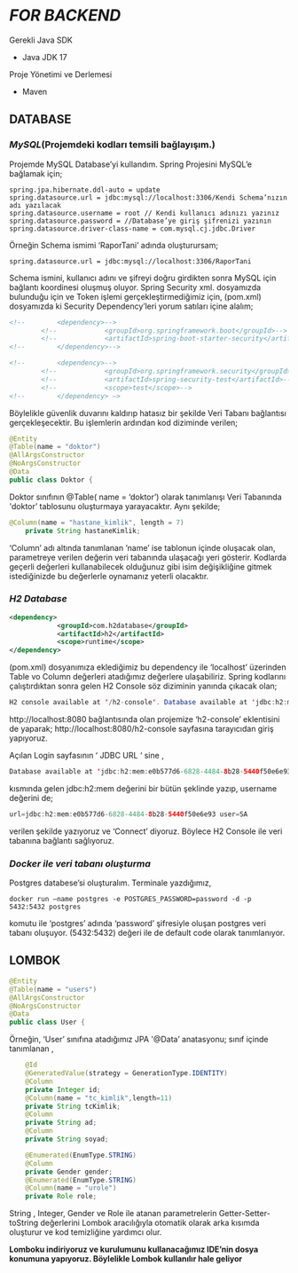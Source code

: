 # *FOR BACKEND* 
Gerekli Java SDK
- Java JDK 17

Proje Yönetimi ve Derlemesi
- Maven


## **DATABASE**

### *MySQL*(Projemdeki kodları temsili bağlayışım.)
Projemde MySQL Database’yi kullandım. Spring Projesini MySQL’e bağlamak için;

``` properties
spring.jpa.hibernate.ddl-auto = update
spring.datasource.url = jdbc:mysql://localhost:3306/Kendi Schema’nızın adı yazılacak
spring.datasource.username = root // Kendi kullanıcı adınızı yazınız
spring.datasource.password = //Database’ye giriş şifrenizi yazının
spring.datasource.driver-class-name = com.mysql.cj.jdbc.Driver
```

Örneğin Schema ismimi ‘RaporTani’ adında oluşturursam;

```properties
spring.datasource.url = jdbc:mysql://localhost:3306/RaporTani
```

Schema ismini, kullanıcı adını ve şifreyi doğru girdikten sonra MySQL için bağlantı koordinesi oluşmuş oluyor. Spring Security xml. dosyamızda bulunduğu için ve Token işlemi gerçekleştirmediğimiz için, (pom.xml) dosyamızda ki Security Dependency’leri yorum satıları içine alalım;
 
``` xml
<!--		<dependency>-->
		<!--			<groupId>org.springframework.boot</groupId>-->
		<!--			<artifactId>spring-boot-starter-security</artifactId>-->
<!--		</dependency>--> 

<!--		<dependency>-->
		<!--			<groupId>org.springframework.security</groupId>-->
		<!--			<artifactId>spring-security-test</artifactId>-->
		<!--			<scope>test</scope>-->
<!--		</dependency> —> 
```

Böylelikle güvenlik duvarını kaldırıp hatasız bir şekilde Veri Tabanı bağlantısı gerçekleşecektir. Bu işlemlerin ardından kod diziminde verilen;
 
``` java
@Entity
@Table(name = "doktor")
@AllArgsConstructor
@NoArgsConstructor
@Data
public class Doktor {
```

 Doktor sınıfının @Table( name = ‘doktor’) olarak tanımlanışı Veri Tabanında 'doktor’  tablosunu oluşturmaya yarayacaktır. Aynı şekilde;
 
``` java
@Column(name = "hastane_kimlik", length = 7)
    private String hastaneKimlik;
```

‘Column’ adı altında tanımlanan ’name’ ise tablonun içinde oluşacak olan, parametreye verilen değerin veri tabanında ulaşacağı yeri gösterir. Kodlarda geçerli değerleri kullanabilecek olduğunuz gibi isim değişikliğine gitmek istediğinizde bu değerlerle oynamanız yeterli olacaktır.


### *H2 Database*

```xml
<dependency>
			<groupId>com.h2database</groupId>
			<artifactId>h2</artifactId>
			<scope>runtime</scope>
</dependency>
```

(pom.xml) dosyanımıza eklediğimiz bu dependency ile ‘localhost’ üzerinden Table vo Column değerleri atadığımız değerlere ulaşabiliriz. Spring kodlarını çalıştırdıktan sonra gelen H2 Console söz diziminin yanında çıkacak olan;


```java
H2 console available at '/h2-console'. Database available at 'jdbc:h2:mem:e0b577d6-6828-4484-8b28-5440f50e6e93'
```
		
http://localhost:8080 bağlantısında olan projemize ‘h2-console’ eklentisini de yaparak;
http://localhost:8080/h2-console sayfasına tarayıcıdan giriş yapıyoruz.

Açılan Login sayfasının ‘ JDBC URL ‘ sine ,


```java
Database available at 'jdbc:h2:mem:e0b577d6-6828-4484-8b28-5440f50e6e93'
```

kısmında gelen jdbc:h2:mem değerini bir bütün şeklinde yazıp, username değerini de;


```java
url=jdbc:h2:mem:e0b577d6-6828-4484-8b28-5440f50e6e93 user=SA
```

verilen şekilde yazıyoruz ve ‘Connect’ diyoruz. Böylece H2 Console ile veri tabanına bağlantı sağlıyoruz.



### *Docker ile veri tabanı oluşturma*

Postgres databese’si oluşturalım. Terminale yazdığımız,

```shell
docker run —name postgres -e POSTGRES_PASSWORD=password -d -p 5432:5432 postgres
```

komutu ile ‘postgres’ adında ‘password’ şifresiyle oluşan postgres veri tabanı oluşuyor. (5432:5432) değeri ile de default code olarak tanımlanıyor.



## LOMBOK

```java
@Entity
@Table(name = "users")
@AllArgsConstructor
@NoArgsConstructor
@Data
public class User {
```

Örneğin, ‘User’ sınıfına atadığımız JPA '@Data’ anatasyonu; sınıf içinde tanımlanan , 

```java
    @Id
    @GeneratedValue(strategy = GenerationType.IDENTITY)
    @Column
    private Integer id;
    @Column(name = "tc_kimlik",length=11)
    private String tcKimlik;
    @Column
    private String ad;
    @Column
    private String soyad;

    @Enumerated(EnumType.STRING)
    @Column
    private Gender gender;
    @Enumerated(EnumType.STRING)
    @Column(name = "urole")
    private Role role;
```

String , Integer, Gender ve Role ile atanan parametrelerin Getter-Setter-toString değerlerini Lombok aracılığıyla otomatik olarak arka kısımda oluşturur ve kod temizliğine yardımcı olur.

**Lomboku indiriyoruz ve kurulumunu kullanacağımız IDE’nin dosya konumuna yapıyoruz. Böylelikle Lombok kullanılır hale geliyor**


